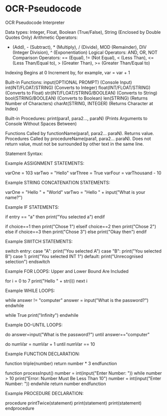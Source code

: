 # OCR-Pseudocode
OCR Pseudocode Interpreter

Data types: Integer, Float, Boolean (True/False), String (Enclosed by Double Quotes Only)
Arithmetic Operators:
+ (Add), - (Subtract), * (Multiply), / (Divide), MOD (Remainder), DIV (Integer Division), ^ (Exponentiation)
Logical Operators: AND, OR, NOT
Comparison Operators: == (Equal), != (Not Equal), < (Less Than), <= (Less Than/Equal to), > (Greater Than), >= (Greater Than/Equal to)

Indexing Begins at 0
Increment by, for example, var = var + 1

Built-in Functions: 
input(OPTIONAL PROMPT)              (Console Input)
int(INT/FLOAT/STRING)               (Converts to Integer)
float(INT/FLOAT/STRING)             (Converts to Float)
str(INT/FLOAT/STRING/BOOLEAN)       (Converts to String)
bool(STRING/BOOLEAN)                (Converts to Boolean)
len(STRING)                         (Returns Number of Characters)
charAt(STRING, INTEGER)             (Returns Character at Index)

Built-in Procedures:
print(para1, para2..., paraN)       (Prints Arguments to Console Without Spaces Between)

Functions Called by functionName(para1, para2... paraN). Returns value.
Procedures Called by procedureName(para1, para2... paraN). Does not return value, must not be surrounded by other text in the same line.

Statement Syntax:

Example ASSIGNMENT STATEMENTS:

varOne = 103
varTwo = "Hello"
varThree = True
varFour = varThousand - 10

Example STRING CONCATENATION STATEMENTS:

varOne = "Hello " + "World"
varTwo = "Hello " + input("What is your name?")

Example IF STATEMENTS:

if entry == "a" then
  print("You selected a")
endif

if choice==1 then 
  print("Chose 1")
elseif choice==2 then
  print("Chose 2")
else if choice==3 then
  print("Chose 3")
else
  print("Okay then")
endif

Example SWITCH STATEMENTS:

switch entry:
  case "A":
    print("You selected A")
  case "B":
    print("You selected B")
  case 1:
    print("You selected INT 1")
  default:
    print("Unrecognised selection")
endswitch

Example FOR LOOPS: Upper and Lower Bound Are Included

for i = 0 to 7
  print("Hello " + str(i))
next i

Example WHILE LOOPS:

while answer != "computer"
  answer = input("What is the password?")
endwhile

while True
  print("Infinity")
endwhile

Example DO-UNTIL LOOPS:

do
  answer=input("What is the password?")
until answer=="computer"

do
  numVar = numVar + 1
until numVar == 10

Example FUNCTION DECLARATION:

function triple(number)
  return number * 3
endfunction

function processInput()
  number = int(input("Enter Number: "))
  while number > 10
    print("Error: Number Must Be Less Than 10")
    number = int(input("Enter Number: "))
  endwhile
  return number
endfunction

Example PROCEDURE DECLARATION:

procedure printTwice(statement)
  print(statement)
  print(statement)
endprocedure

